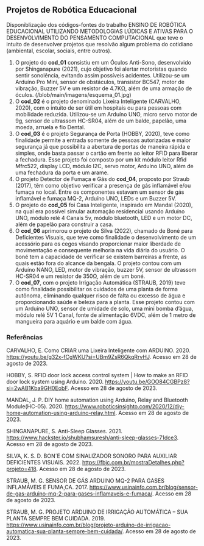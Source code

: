 ## Projetos de Robótica Educacional

Disponiblização dos códigos-fontes do trabalho ENSINO DE ROBÓTICA EDUCACIONAL UTILIZANDO METODOLOGIAS LÚDICAS E ATIVAS PARA O DESENVOLVIMENTO DO PENSAMENTO COMPUTACIONAL que teve o intuito de desenvolver projetos que resolvão algum problema do cotidiano (ambiental, escolar, sociais, entre outros).

1. O projeto do **cod_01** consistiu em um Óculos Anti-Sono, desenvolvido por Shinganapure (2021), cujo objetivo foi alertar motoristas quando sentir sonolência, evitando assim possíveis acidentes. Utilizou-se um Arduíno Pro Mini, sensor de obstáculos, transistor BC547, motor de vibração, Buzzer 5V e um resistor de 4.7KΩ, além de uma armação de óculos.
  (/blob/main/imagens/esquema_01.jpg)
1. O **cod_02** é o projeto denominado Lixeira Inteligente (CARVALHO, 2020), com o intuito de ser útil em hospitais ou para pessoas com mobilidade reduzida. Utilizou-se um Arduíno UNO, micro servo motor de 9g, sensor de ultrassom HC-SR04, além de um balde, papelão, uma moeda, arruela e fio Dental.
1. O **cod_03** é o projeto Segurança de Porta (HOBBY, 2020), teve como finalidade permite a entrada somente de pessoas autorizadas e maior segurança já que possibilita a abertura de portas de maneira rápida e simples, onde basta passar o cartão em frente ao leitor RFID para liberar a fechadura. Esse projeto foi composto por um kit módulo leitor Rfid Mfrc522, display LCD, módulo I2C, servo motor, Arduíno UNO, além de uma fechadura da porta e um arame.
1. O projeto Detector de Fumaça e Gás do **cod_04**, proposto por Straub (2017), têm como objetivo verificar a presença de gás inflamável e/ou fumaça no local. Entre os componentes estavam um sensor de gás inflamável e fumaça MQ-2, Arduíno UNO, LEDs e um Buzzer 5V.
1. O projeto do **cod_05** foi Casa Inteligente, inspirado em Mandal (2020), na qual era possível simular automação residencial usando Arduíno UNO, módulo relé 4 Canais 5v, módulo bluetooth, LED e um motor DC, além de papelão para construir a casa.
1. O **cod_06** aprimorou o projeto de Silva (2022),  chamado de Boné para Deficientes Visuais, que teve como finalidade o desenvolvimento de um acessório para os cegos visando proporcionar maior liberdade de movimentação e consequente melhoria na vida diária do usuário. O boné tem a capacidade de verificar se existem barreiras a frente, as quais estão fora do alcance da bengala. O projeto contou com um Arduíno NANO, LED, motor de vibração, buzzer 5V, sensor de ultrassom HC-SR04 e um resistor de 350Ω,  além de um boné.
1. O **cod_07**, com o projeto Irrigação Automática (STRAUB, 2019) teve como finalidade possibilitar os cuidados de uma planta de forma autônoma, eliminando qualquer risco de falta ou excesso de água e proporcionando saúde e beleza para a planta. Esse projeto contou com um Arduíno UNO, sensor de umidade de solo, uma mini bomba d’água, módulo relé 5V 1 Canal, fonte de alimentação 6VDC, além de 1 metro de mangueira para aquário e um balde com água.


### **Referências**

CARVALHO, E. Como CRIAR uma Lixeira Inteligente com ARDUINO. 2020. <https://youtu.be/g32x-fCgWKU?si=UBm9ZsR6QkqRrvHJ>. Acesso em 28 de agosto de 2023.

HOBBY, S. RFID door lock access control system | How to make an RFID door lock system using Arduino. 2020. <https://youtu.be/GOO84CGBPz8?si=2wAB1Kba9GH0EobF>. Acesso em 28 de agosto de 2023.

MANDAL, J. P. DIY home automation using Arduino, Relay and Bluetooth Module(HC-05). 2020. <https://www.roboticsinsighto.com/2020/12/diy-home-automation-using-arduino-relay.html>. Acesso em 28 de agosto de 2023.

SHINGANAPURE, S. Anti-Sleep Glasses. 2021. <https://www.hackster.io/shubhamsuresh/anti-sleep-glasses-71dce3>. Acesso em 28 de agosto de 2023.

SILVA, K. S. D. BON´E COM SINALIZADOR SONORO PARA AUXILIAR DEFICIENTES VISUAIS. 2022. <https://fbjc.com.br/mostraDetalhes.php?projeto=418>. Acesso em 28 de agosto de 2023.

STRAUB, M. G. SENSOR DE GÁS ARDUINO MQ-2 PARA GASES INFLAMÁVEIS E FUMA¸CA. 2017. <https://www.usinainfo.com.br/blog/sensor-de-gas-arduino-mq-2-para-gases-inflamaveis-e-fumaca/>. Acesso em 28 de agosto de 2023.

STRAUB, M. G. PROJETO ARDUINO DE IRRIGAÇÃO AUTOMÁTICA – SUA PLANTA SEMPRE BEM CUIDADA. 2019. <https://www.usinainfo.com.br/blog/projeto-arduino-de-irrigacao-automatica-sua-planta-sempre-bem-cuidada/>. Acesso em 28 de agosto de 2023.

